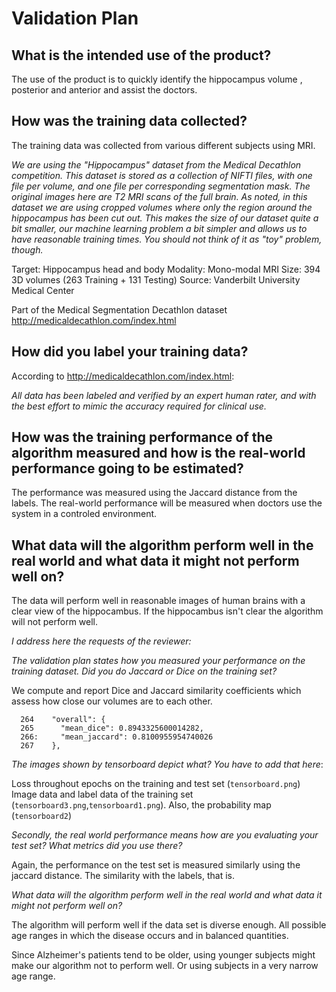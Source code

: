 # Validation Plan

## What is the intended use of the product?

The use of the product is to quickly identify the hippocampus volume , posterior and anterior and assist the doctors.

## How was the training data collected?

The training data was collected from various different subjects using MRI.

*We are using the "Hippocampus" dataset from the Medical Decathlon competition. This dataset is stored as a collection of NIFTI files, with one file per volume, and one file per corresponding segmentation mask. The original images here are T2 MRI scans of the full brain. As noted, in this dataset we are using cropped volumes where only the region around the hippocampus has been cut out. This makes the size of our dataset quite a bit smaller, our machine learning problem a bit simpler and allows us to have reasonable training times. You should not think of it as "toy" problem, though.*

Target: Hippocampus head and body
Modality: Mono-modal MRI 
Size: 394 3D volumes (263 Training + 131 Testing)
Source: Vanderbilt University Medical Center

Part of the Medical Segmentation Decathlon dataset http://medicaldecathlon.com/index.html


## How did you label your training data?

According to http://medicaldecathlon.com/index.html:

*All data has been labeled and verified by an expert human rater, and with the best effort to mimic the accuracy required for clinical use.*

## How was the training performance of the algorithm measured and how is the real-world performance going to be estimated?

The performance was measured using the Jaccard distance from the labels. Τhe real-world performance will be measured when doctors use the system in a controled environment. 


## What data will the algorithm perform well in the real world and what data it might not perform well on?

The data will perform well in reasonable images of human brains with a clear view of the hippocambus. If the hippocambus isn't clear the algorithm will not perform well.



*I address here the requests of the reviewer:*

*The validation plan states how you measured your performance on the training dataset. Did you do Jaccard or Dice on the training set?*

We compute and report Dice and Jaccard similarity coefficients which assess how close our volumes are to each other.

```
  264    "overall": {
  265      "mean_dice": 0.8943325600014282,
  266:     "mean_jaccard": 0.8100955954740026
  267    },
```
   
*The images shown by tensorboard depict what? You have to add that here*:

Loss throughout epochs on the training and test set (`tensorboard.png`)
Image data and label data of the training set (`tensorboard3.png`,`tensorboard1.png`). Also, the probability map (`tensorboard2`)


*Secondly, the real world performance means how are you evaluating your test set? What metrics did you use there?*

Again, the performance on the test set is measured similarly using the jaccard distance. The similarity with the labels, that is.

*What data will the algorithm perform well in the real world and what data it might not perform well on?*

The algorithm will perform well if the data set is diverse enough. All possible age ranges in which the disease occurs and in balanced quantities.

Since Alzheimer's patients tend to be older, using younger subjects might make our algorithm not to perform well. Or using subjects in a very narrow age range.